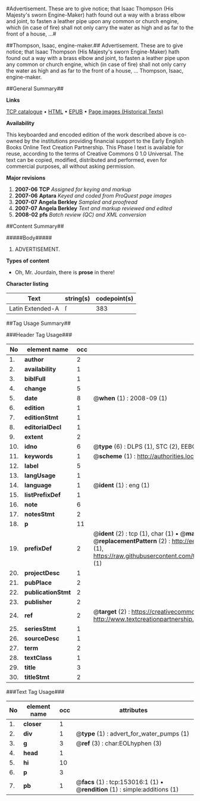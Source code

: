 #Advertisement. These are to give notice; that Isaac Thompson (His Majesty's sworn Engine-Maker) hath found out a way with a brass elbow and joint, to fasten a leather pipe upon any common or church engine, which (in case of fire) shall not only carry the water as high and as far to the front of a house, ...#

##Thompson, Isaac, engine-maker.##
Advertisement. These are to give notice; that Isaac Thompson (His Majesty's sworn Engine-Maker) hath found out a way with a brass elbow and joint, to fasten a leather pipe upon any common or church engine, which (in case of fire) shall not only carry the water as high and as far to the front of a house, ...
Thompson, Isaac, engine-maker.

##General Summary##

**Links**

[TCP catalogue](http://www.ota.ox.ac.uk/tcp/)  • 
[HTML](http://tei.it.ox.ac.uk/tcp/Texts-HTML/free/A95/A95734.html)  • 
[EPUB](http://tei.it.ox.ac.uk/tcp/Texts-EPUB/free/A95/A95734.epub) • 
[Page images (Historical Texts)](https://data.historicaltexts.jisc.ac.uk/view?pubId=eebo-99895425e&pageId=eebo-99895425e-153016-1)

**Availability**

This keyboarded and encoded edition of the
	       work described above is co-owned by the institutions
	       providing financial support to the Early English Books
	       Online Text Creation Partnership. This Phase I text is
	       available for reuse, according to the terms of Creative
	       Commons 0 1.0 Universal. The text can be copied,
	       modified, distributed and performed, even for
	       commercial purposes, all without asking permission.

**Major revisions**

1. __2007-06__ __TCP__ *Assigned for keying and markup*
1. __2007-06__ __Aptara__ *Keyed and coded from ProQuest page images*
1. __2007-07__ __Angela Berkley__ *Sampled and proofread*
1. __2007-07__ __Angela Berkley__ *Text and markup reviewed and edited*
1. __2008-02__ __pfs__ *Batch review (QC) and XML conversion*

##Content Summary##

#####Body#####

1. ADVERTISEMENT.

**Types of content**

  * Oh, Mr. Jourdain, there is **prose** in there!

**Character listing**


|Text|string(s)|codepoint(s)|
|---|---|---|
|Latin Extended-A|ſ|383|

##Tag Usage Summary##

###Header Tag Usage###

|No|element name|occ|attributes|
|---|---|---|---|
|1.|__author__|2||
|2.|__availability__|1||
|3.|__biblFull__|1||
|4.|__change__|5||
|5.|__date__|8| @__when__ (1) : 2008-09 (1)|
|6.|__edition__|1||
|7.|__editionStmt__|1||
|8.|__editorialDecl__|1||
|9.|__extent__|2||
|10.|__idno__|6| @__type__ (6) : DLPS (1), STC (2), EEBO-CITATION (1), PROQUEST (1), VID (1)|
|11.|__keywords__|1| @__scheme__ (1) : http://authorities.loc.gov/ (1)|
|12.|__label__|5||
|13.|__langUsage__|1||
|14.|__language__|1| @__ident__ (1) : eng (1)|
|15.|__listPrefixDef__|1||
|16.|__note__|6||
|17.|__notesStmt__|2||
|18.|__p__|11||
|19.|__prefixDef__|2| @__ident__ (2) : tcp (1), char (1)  •  @__matchPattern__ (2) : ([0-9\-]+):([0-9IVX]+) (1), (.+) (1)  •  @__replacementPattern__ (2) : http://eebo.chadwyck.com/downloadtiff?vid=$1&page=$2 (1), https://raw.githubusercontent.com/textcreationpartnership/Texts/master/tcpchars.xml#$1 (1)|
|20.|__projectDesc__|1||
|21.|__pubPlace__|2||
|22.|__publicationStmt__|2||
|23.|__publisher__|2||
|24.|__ref__|2| @__target__ (2) : https://creativecommons.org/publicdomain/zero/1.0/ (1), http://www.textcreationpartnership.org/docs/. (1)|
|25.|__seriesStmt__|1||
|26.|__sourceDesc__|1||
|27.|__term__|2||
|28.|__textClass__|1||
|29.|__title__|3||
|30.|__titleStmt__|2||


###Text Tag Usage###

|No|element name|occ|attributes|
|---|---|---|---|
|1.|__closer__|1||
|2.|__div__|1| @__type__ (1) : advert_for_water_pumps (1)|
|3.|__g__|3| @__ref__ (3) : char:EOLhyphen (3)|
|4.|__head__|1||
|5.|__hi__|10||
|6.|__p__|3||
|7.|__pb__|1| @__facs__ (1) : tcp:153016:1 (1)  •  @__rendition__ (1) : simple:additions (1)|
